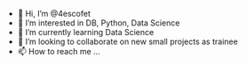 - 👋 Hi, I’m @4escofet
- 👀 I’m interested in DB, Python, Data Science
- 🌱 I’m currently learning Data Science
- 💞️ I’m looking to collaborate on new small projects as trainee
- 📫 How to reach me ...

<!---
4escofet/4escofet is a ✨ special ✨ repository because its `README.md` (this file) appears on your GitHub profile.
You can click the Preview link to take a look at your changes.
--->
